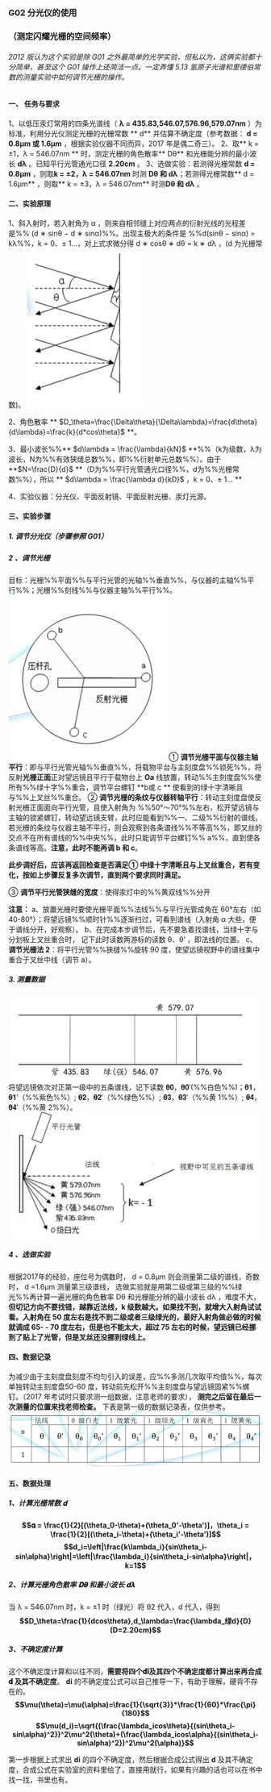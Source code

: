 ###  G02  分光仪的使用
### （测定闪耀光栅的空间频率）

###### 2012 版认为这个实验是除 G01 之外最简单的光学实验，但私以为，这俩实验都十分简单，甚至这个 G01 操作上还简洁一点。一定弄懂 5.13 氢原子光谱和里德伯常数的测量实验中如何调节光栅的操作。

#### 一、 任务与要求
1、以低压汞灯常用的四条光谱线（ **λ = 435.83,546.07,576.96,579.07nm** ）为标准，利用分光仪测定光栅的光栅常数 ** d**  并估算不确定度（参考数据： **d = 0.8µm 或 1.6µm** ，根据实验仪器不同而异，2017 年是偶二奇三）。
2、取** k = ±1，λ = 546.07nm ** 时，测定光栅的角色散率** Dθ** 和光栅能分辨的最小波长 **dλ** 。已知平行光管通光口径  **2.20cm** 。
3、选做实验：若测得光栅常数 **d = 0.8µm** ，则取**k = ±2，λ = 546.07nm**  时测  **Dθ
和 dλ**；若测得光栅常数** d = 1.6µm** ，则取** k = ±3，λ = 546.07nm**  时测**Dθ 和
dλ** 。

#### 二、实验原理
1、斜入射时，若入射角为 α ，则来自相邻缝上对应两点的衍射光线的光程差是%% (d ∗ sinθ − d ∗ sinα)%%。出现主极大的条件是 %%d(sinθ − sinα) = kλ%%，k = 0、± 1…，对上式求微分得 d ∗ cosθ ∗ dθ = k ∗ dλ ，(d 为光栅常数)。
![](image\G02_1.png)

2、角色散率 ** $D_\theta=\frac{\Delta\theta}{\Delta\lambda}=\frac{d\theta}{d\lambda}=\frac{k}{d*cos\theta}$ **。

3、最小波长%%** $d\lambda = \frac{\lambda}{kN}$ **%%（k为级数，λ为波长，N为%%有效狭缝总数%%，即%%衍射单元总数%%）。由于 **$N=\frac{D}{d}$ **（D为%%平行光管通光口径%%，d为%%光栅常数%%），所以 ** $d\lambda = \frac{\lambda d}{kD}$ ，k = 0、± 1… **

4、实验仪器：分光仪、平面反射镜、平面反射光栅、汞灯光源。

#### 三、实验步骤

##### 1. 调节分光仪（步骤参照 G01）

#####  2 、调节光栅
目标：光栅%%平面%%与平行光管的光轴%%垂直%%，与仪器的主轴%%平行%%；光栅%%刻线%%与仪器主轴%%平行%%。
![](image\G02_2.png)
① **调节光栅平面与仪器主轴平行**：即与平行光管光轴%%垂直%%，将载物平台与主刻度盘%%锁死%%，将反射**光栅正面**正对望远镜且平行于载物台上 **Oa**  线放置，转动%%主刻度盘%%使所有%%绿十字%%重合，调节平台螺钉 **b或 c ** 使看到的绿十字清晰且与%%上叉丝%%重合。
② **调节光栅的条纹与仪器转轴平行**：转动主刻度盘使反射光栅正面面向平行光管，且使入射角为 %%50°～70°%%左右，松开望远镜与主轴的锁紧螺钉，转动望远镜支臂，此时应能看到%%一、二级%%衍射的谱线。若光栅的条纹与仪器主轴不平行，则会观察到各条谱线%%不等高%%，即叉丝的交点不在所有谱线的%%中央%%，此时只能调节平台螺钉%% a%%，直到使各条谱线等高。**注意，此时不能再调 b 和 c**。

**此步调好后，应该再返回检查是否满足① 中绿十字清晰且与上叉丝重合，若有变化，按如上步骤反复多次调节，直到两个要求同时满足。**

③ **调节平行光管狭缝的宽度**：使得汞灯中的%%黄双线%%分开

**注意：**
a、放置光栅时要使光栅平面%%法线%%与平行光管成角在 60°左右（如 40-80°）；将望远镜%%顺时针%%逐渐扫过，可看到谱线（入射角 α 大些，便于谱线分开，好观察）。
b、在完成本步调节后，先不要急着找谱线，当绿十字与分划板上叉丝重合时， 记下此时读数两游标的读数 θ、θ’ ，即法线的位置。
c、 **调节光栅法 2**：将平行光管%%狭缝%%旋转 90 度，使望远镜视野中的谱线集中重合于叉丝中线（调节 a）。

#####  3. 测量数据

![](image\G02_3.png)
将望远镜依次对正第一级中的五条谱线，记下读数  𝛉𝟎，𝛉𝟎′(%%白色%%)；𝛉𝟏，𝛉𝟏′（%%紫色%%）; 𝛉𝟐，𝛉𝟐′（%%绿色%%）; 𝛉𝟑，𝛉𝟑′（%%黄 1%%）;  𝛉𝟒，𝛉𝟒′（%%黄 2%%）。
![](image\G02_4.png)

#####  4 、选做实验
根据2017年的经验，座位号为偶数时， d = 0.8µm  则会测量第二级的谱线，奇数时， d =1.6µm  测量第三级谱线，
选做实验就是用第二级或第三级的%%绿光%%再计算一遍光栅的角色散率 Dθ 和光栅能分辨的最小波长 dλ ，难度不大， **但切记方向不要找错，越靠近法线，k 级数越大。如果找不到，就增大入射角试试看。入射角在 50 度左右是找不到二级或者三级绿光的，最好入射角做必做的时候就调成 65- - 70 度左右，但是也不能太大，超过 75 左右的时候，望远镜已经挪到了贴上了光管，但是叉丝还没挪到绿线上。**

#### 四、数据记录
为减少由于主刻度盘刻度不均匀引入的误差，应%%多测几次取平均值%%，每次单独转动主刻度盘50-60 度，转动前先松开%%主刻度盘与望远镜固紧%%螺钉。（2017 年考试时只要求测一组数据，注意老师的要求）， **测完之后留在最后一次测量的位置来找老师检查。**
下表是第一级的数据记录表，仅供参考。
![](image\G02_5.png)

#### 五、数据处理

##### 1、计算光栅常数 𝐝
**$$𝛂 = \frac{1}{2}[(\theta_0-\theta)+(\theta_0'-\theta')]，\theta_i = \frac{1}{2}[(\theta_i-\theta)+(\theta_i'-\theta')]$$**
**$$d_i=\left|\frac{k\lambda_i}{sin\theta_i-sin\alpha}\right|=\left|\frac{\lambda_i}{sin\theta_i-sin\alpha}\right|，k=1$$**

##### 2、计算光栅角色散率 𝐃𝛉  和最小波长 𝐝𝛌
当 λ = 546.07nm 时，k = ±1 时（绿光）将 θ2 代入，d 代入，得到
**$$D_\theta=\frac{1}{dcos\theta},d_\lambda=\frac{\lambda_绿d}{D}(D=2.20cm)$$**

##### 3、不确定度计算
这个不确定度计算和以往不同，**需要将四个𝐝𝐢及其四个不确定度都计算出来再合成 𝐝 及其不确定度**。 𝐝𝐢 的不确定度公式可以自己推导一下，有助于理解，硬背不存在的。
**$$\mu(\theta)=\mu(\alpha)=\frac{1}{\sqrt{3}}*\frac{1}{60}*\frac{\pi}{180}$$**
**$$\mu(d_i)=\sqrt{(\frac{\lambda_icos\theta}{(sin\theta_i-sin\alpha)^2})^2\mu^2(\theta)+(\frac{\lambda_icos\alpha}{(sin\theta_i-sin\alpha)^2})^2\mu^2(\alpha)}$$**

第一步根据上式求出 𝐝𝐢 的四个不确定度，然后根据合成公式得出 𝐝 及其不确定度，合成公式在实验室的资料里给了，直接用就行，如果有兴趣的话也可以在书中找一找，书里也有。



